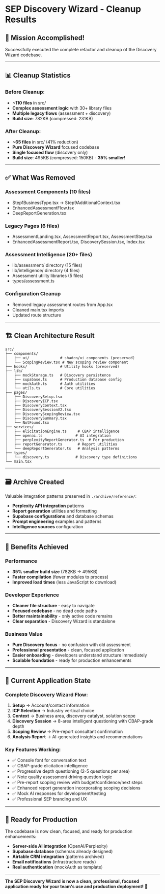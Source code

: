 # SEP Discovery Wizard - Cleanup Results

## 🎯 **Mission Accomplished!**

Successfully executed the complete refactor and cleanup of the Discovery Wizard codebase.

---

## 📊 **Cleanup Statistics**

### Before Cleanup:
- **~110 files** in src/
- **Complex assessment logic** with 30+ library files
- **Multiple legacy flows** (assessment + discovery)
- **Build size**: 782KB (compressed: 231KB)

### After Cleanup:
- **~65 files** in src/ (41% reduction)
- **Pure Discovery Wizard** focused codebase
- **Single focused flow** (discovery only)
- **Build size**: 495KB (compressed: 150KB) - **35% smaller!**

---

## ✅ **What Was Removed**

### Assessment Components (10 files)
- Step1BusinessType.tsx → Step9AdditionalContext.tsx
- EnhancedAssessmentFlow.tsx
- DeepReportGeneration.tsx

### Legacy Pages (6 files) 
- AssessmentLanding.tsx, AssessmentReport.tsx, AssessmentStep.tsx
- EnhancedAssessmentReport.tsx, DiscoverySession.tsx, Index.tsx

### Assessment Intelligence (20+ files)
- lib/assessment/ directory (15 files)
- lib/intelligence/ directory (4 files) 
- Assessment utility libraries (5 files)
- types/assessment.ts

### Configuration Cleanup
- Removed legacy assessment routes from App.tsx
- Cleaned main.tsx imports
- Updated route structure

---

## 🏗️ **Clean Architecture Result**

```
src/
├── components/
│   ├── ui/              # shadcn/ui components (preserved)
│   └── ScopingReview.tsx # New scoping review component
├── hooks/               # Utility hooks (preserved)
├── lib/
│   ├── mockStorage.ts   # Discovery persistence
│   ├── supabase.ts      # Production database config
│   ├── mockAuth.ts      # Auth utilities
│   └── utils.ts         # Core utilities
├── pages/
│   ├── DiscoverySetup.tsx
│   ├── DiscoveryICP.tsx  
│   ├── DiscoveryContext.tsx
│   ├── DiscoverySessionV2.tsx
│   ├── DiscoveryScopingReview.tsx
│   ├── DiscoverySummary.tsx
│   └── NotFound.tsx
├── services/
│   ├── elicitationEngine.ts     # CBAP intelligence
│   ├── openai.ts               # AI integration
│   ├── perplexityReportGenerator.ts  # For production
│   ├── reportGenerator.ts       # Report utilities  
│   └── deepReportGenerator.ts   # Analysis patterns
├── types/
│   └── discovery.ts            # Discovery type definitions
└── main.tsx
```

---

## 🗃️ **Archive Created**

Valuable integration patterns preserved in `./archive/reference/`:
- **Perplexity API integration** patterns
- **Report generation** utilities and formatting
- **Supabase configurations** and database schemas
- **Prompt engineering** examples and patterns
- **Intelligence sources** configuration

---

## 🚀 **Benefits Achieved**

### Performance
- **35% smaller build size** (782KB → 495KB)
- **Faster compilation** (fewer modules to process)
- **Improved load times** (less JavaScript to download)

### Developer Experience  
- **Cleaner file structure** - easy to navigate
- **Focused codebase** - no dead code paths
- **Better maintainability** - only active code remains
- **Clear separation** - Discovery Wizard is standalone

### Business Value
- **Pure Discovery focus** - no confusion with old assessment
- **Professional presentation** - clean, focused application
- **Easier onboarding** - developers understand structure immediately
- **Scalable foundation** - ready for production enhancements

---

## 🎯 **Current Application State**

### Complete Discovery Wizard Flow:
1. **Setup** → Account/contact information
2. **ICP Selection** → Industry vertical choice
3. **Context** → Business area, discovery catalyst, solution scope  
4. **Discovery Session** → 8-area intelligent questioning with CBAP-grade depth
5. **Scoping Review** → Pre-report consultant confirmation
6. **Analysis Report** → AI-generated insights and recommendations

### Key Features Working:
- ✅ Console font for conversation text
- ✅ CBAP-grade elicitation intelligence  
- ✅ Progressive depth questioning (2-5 questions per area)
- ✅ Note quality assessment driving question logic
- ✅ Pre-report scoping review with budget/confidence/next steps
- ✅ Enhanced report generation incorporating scoping decisions
- ✅ Mock AI responses for development/testing
- ✅ Professional SEP branding and UX

---

## 🔮 **Ready for Production**

The codebase is now clean, focused, and ready for production enhancements:
- **Server-side AI integration** (OpenAI/Perplexity)
- **Supabase database** (schemas already designed)
- **Airtable CRM integration** (patterns archived)
- **Email notifications** (infrastructure ready)
- **Real authentication** (mockAuth as template)

---

**The SEP Discovery Wizard is now a clean, professional, focused application ready for your team's use and production deployment!** 🎉